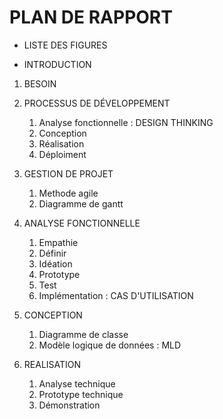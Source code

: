 # PLAN DE RAPPORT

- LISTE DES FIGURES

- INTRODUCTION
1. BESOIN
2. PROCESSUS DE DÉVELOPPEMENT
    1. Analyse fonctionnelle : DESIGN THINKING
    2. Conception
    3. Réalisation
    4. Déploiment

3. GESTION DE PROJET
    1. Methode agile
    2. Diagramme de gantt

4. ANALYSE FONCTIONNELLE
    1. Empathie
    2. Définir
    3. Idéation
    4. Prototype
    5. Test
    6. Implémentation : CAS D'UTILISATION

5. CONCEPTION
    1. Diagramme de classe
    2. Modèle logique de données : MLD

6. REALISATION
    1. Analyse technique
    2. Prototype technique
    3. Démonstration